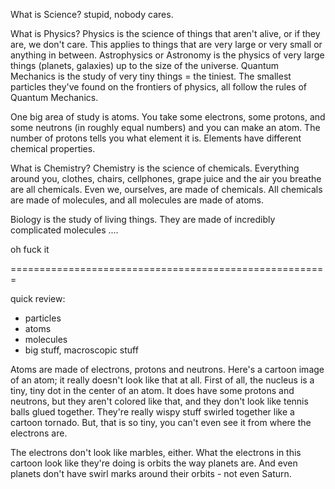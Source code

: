 <!--
title: my Squishy Electron project
description: Overview and some results from Squishy Electron
-->
What is Science?  stupid, nobody cares.

What is Physics?  Physics is the science of things that aren't alive, or if they are, we don't care.  This applies to things that are very large or very small or anything in between.  Astrophysics or Astronomy is the physics of very large things (planets, galaxies) up to the size of the universe.  Quantum Mechanics is the study of very tiny things = the tiniest.  The smallest particles they've found on the frontiers of physics, all follow the rules of Quantum Mechanics.

One big area of study is atoms.  You take some electrons, some protons, and some neutrons (in roughly equal numbers) and you can make an atom.  The number of protons tells you what element it is.  Elements have different chemical properties.

What is Chemistry?  Chemistry is the science of chemicals.  Everything around you, clothes, chairs, cellphones, grape juice and the air you breathe are all chemicals.  Even we, ourselves, are made of chemicals.  All chemicals are made of molecules, and all molecules are made of atoms.

Biology is the study of living things.  They are made of incredibly complicated molecules
....



oh fuck it




=======================================================

quick review:

- particles
- atoms
- molecules
- big stuff, macroscopic stuff


Atoms are made of electrons, protons and neutrons.  Here's a cartoon image of an atom; it really doesn't look like that at all.  First of all, the nucleus is a tiny, tiny dot in the center of an atom.  It does have some protons and neutrons, but they aren't colored like that, and they don't look like tennis balls glued together.  They're really wispy stuff swirled together like a cartoon tornado.  But, that is so tiny, you can't even see it from where the electrons are.

The electrons don't look like marbles, either.  What the electrons in this cartoon look like they're doing is orbits the way planets are.  And even planets don't have swirl marks around their orbits - not even Saturn.
